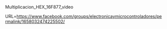 Multiplicacion_HEX_16F877_video

URL=https://www.facebook.com/groups/electronicaymicrocontroladores/permalink/1658032474225502/

